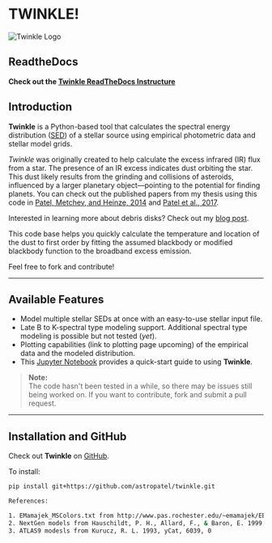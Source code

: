 # TWINKLE!

![Twinkle Logo](docs/source/Logo/twinkle_logo_light.png')

## ReadtheDocs

**Check out the [Twinkle ReadTheDocs Instructure](https://twinkle.readthedocs.io/en/latest/)**

## Introduction

**Twinkle** is a Python-based tool that calculates the spectral energy distribution ([SED](https://coolwiki.ipac.caltech.edu/index.php/SED_plots_introduction)) of a stellar source using empirical photometric data and stellar model grids.

*Twinkle* was originally created to help calculate the excess infrared (IR) flux from a star. The presence of an IR excess indicates dust orbiting the star. This dust likely results from the grinding and collisions of asteroids, influenced by a larger planetary object—pointing to the potential for finding planets. You can check out the published papers from my thesis using this code in [Patel, Metchev, and Heinze, 2014](https://iopscience.iop.org/article/10.1088/0067-0049/212/1/10) and [Patel et al., 2017](https://iopscience.iop.org/article/10.3847/1538-3881/153/2/54).

Interested in learning more about debris disks? Check out my [blog post](http://cosmicdiary.org/geminiplanetimager/2015/03/04/debris-disks-searching-for-dust-to-find-planets/).

This code base helps you quickly calculate the temperature and location of the dust to first order by fitting the assumed blackbody or modified blackbody function to the broadband excess emission.

Feel free to fork and contribute!

---

## Available Features

- Model multiple stellar SEDs at once with an easy-to-use stellar input file.
- Late B to K-spectral type modeling support. Additional spectral type modeling is possible but not tested (*yet*).
- Plotting capabilities (link to plotting page upcoming) of the empirical data and the modeled distribution.
- This [Jupyter Notebook](https://github.com/astropatel/twinkle/blob/master/Twinkle_Tutorial.ipynb) provides a quick-start guide to using **Twinkle**.

> **Note:**  
> The code hasn't been tested in a while, so there may be issues still being worked on. If you want to contribute, fork and submit a pull request.

---

## Installation and GitHub

Check out **Twinkle** on [GitHub](https://github.com/astropatel/twinkle).

To install:

```bash
pip install git+https://github.com/astropatel/twinkle.git

References:

1. EMamajek_MSColors.txt from http://www.pas.rochester.edu/~emamajek/EEM_dwarf_UBVIJHK_colors_Teff.txt
2. NextGen models from Hauschildt, P. H., Allard, F., & Baron, E. 1999, ApJ, 512, 377
3. ATLAS9 modesls from Kurucz, R. L. 1993, yCat, 6039, 0

